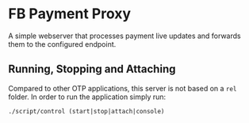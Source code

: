 FB Payment Proxy
=============

A simple webserver that processes payment live updates and forwards them to the
configured endpoint.

## Running, Stopping and Attaching ##

Compared to other OTP applications, this server is not based on a `rel` folder. In
order to run the application simply run:

    ./script/control (start|stop|attach|console)
